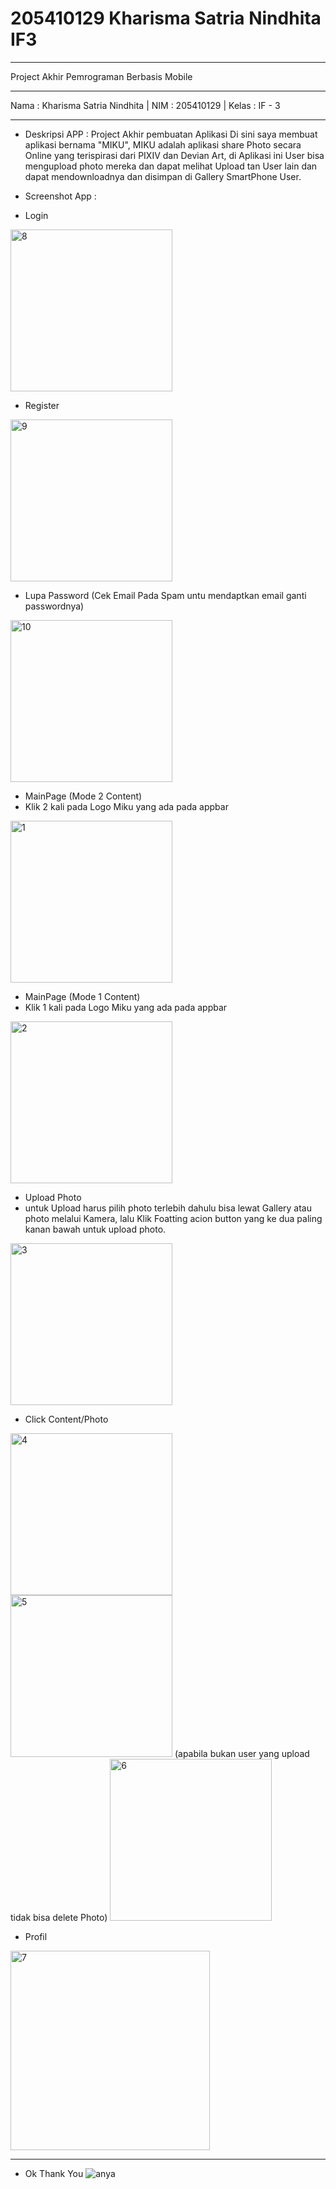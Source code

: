 # 205410129 Kharisma Satria Nindhita IF3
------------------------------------------
Project Akhir Pemrograman Berbasis Mobile

------------------------------------------
Nama : Kharisma Satria Nindhita |
NIM : 205410129 |
Kelas : IF - 3


------------------------------------------
- Deskripsi APP :
Project Akhir pembuatan Aplikasi
Di sini saya membuat aplikasi bernama "MIKU", MIKU adalah aplikasi share Photo secara Online yang
terispirasi dari PIXIV dan Devian Art, di Aplikasi ini User bisa mengupload photo mereka dan dapat
melihat Upload tan User lain dan dapat mendownloadnya dan disimpan di Gallery SmartPhone User.

- Screenshot App :

- Login
<img width="259" alt="8" src="https://user-images.githubusercontent.com/78133295/211035645-fc0b3cc6-e2f3-4466-94c6-93396db09e32.png">

- Register
<img width="259" alt="9" src="https://user-images.githubusercontent.com/78133295/211035691-44b83c28-a377-47ce-8516-5460401f3a96.png">

- Lupa Password (Cek Email Pada Spam untu mendaptkan email ganti passwordnya)
<img width="259" alt="10" src="https://user-images.githubusercontent.com/78133295/211035732-0d53b705-01bf-4869-8e49-6b71d2abe4d4.png">

- MainPage (Mode 2 Content)
- Klik 2 kali pada Logo Miku yang ada pada appbar
<img width="259" alt="1" src="https://user-images.githubusercontent.com/78133295/211036012-85cf0117-a4df-4b6b-b8b6-edccf4455001.png">

- MainPage (Mode 1 Content)
- Klik 1 kali pada Logo Miku yang ada pada appbar
<img width="259" alt="2" src="https://user-images.githubusercontent.com/78133295/211036521-791981f9-1c23-4ef7-9b89-8ddf4430765b.png">

- Upload Photo
- untuk Upload harus pilih photo terlebih dahulu bisa lewat Gallery atau photo melalui Kamera,
lalu Klik Foatting acion button yang ke dua paling kanan bawah untuk upload photo.
<img width="259" alt="3" src="https://user-images.githubusercontent.com/78133295/211036612-0c7c159c-27fb-4e65-a966-016c5736a3eb.png">

- Click Content/Photo
<img width="259" alt="4" src="https://user-images.githubusercontent.com/78133295/211036804-9f57dc07-5228-42b0-be36-4310dd1aafe3.png">
<img width="259" alt="5" src="https://user-images.githubusercontent.com/78133295/211036937-ee9eca64-190d-40be-ac64-bc23c96ac3e0.png">
(apabila bukan user yang upload tidak bisa delete Photo)
<img width="259" alt="6" src="https://user-images.githubusercontent.com/78133295/211036967-63b5bb14-cb61-4598-922b-880e812f6284.png">


- Profil
<img width="319" alt="7" src="https://user-images.githubusercontent.com/78133295/211036887-d32f0f9b-07a6-4d7f-bd2a-c34ffa46a773.png">

--------------------------------------------------------------------------
- Ok Thank You
![anya](https://user-images.githubusercontent.com/78133295/211037183-d0eb0e1f-f9ab-46c7-bdee-f20d849f8bb5.jpg)



